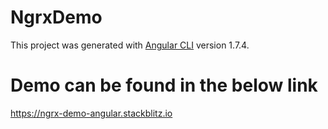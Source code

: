 # NgrxDemo

This project was generated with [Angular CLI](https://github.com/angular/angular-cli) version 1.7.4.

# Demo can be found in the below link

https://ngrx-demo-angular.stackblitz.io
